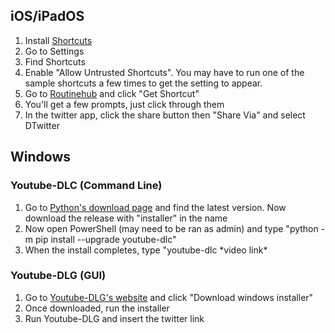 ## iOS/iPadOS

1. Install [Shortcuts](https://apps.apple.com/us/app/shortcuts/id915249334) 
2. Go to Settings
3. Find Shortcuts
 4. Enable "Allow Untrusted Shortcuts". You may have to run one of the sample shortcuts a few times to get the setting to appear.
 5. Go to [Routinehub](https://routinehub.co/shortcut/6166/) and click "Get Shortcut"
 6. You'll get a few prompts, just click through them
 7. In the twitter app, click the share button then "Share Via" and select DTwitter
 
 ## Windows
 
### Youtube-DLC (Command Line)

1. Go to [Python's download page](https://www.python.org/downloads/windows/) and find the latest version. Now download the release with "installer" in the name
2. Now open PowerShell (may need to be ran as admin) and type "python -m pip install --upgrade youtube-dlc"
3. When the install completes, type "youtube-dlc \*video link*

### Youtube-DLG (GUI)

1. Go to [Youtube-DLG's website](https://mrs0m30n3.github.io/youtube-dl-gui/) and click "Download windows installer"
2. Once downloaded, run the installer
3. Run Youtube-DLG and insert the twitter link
